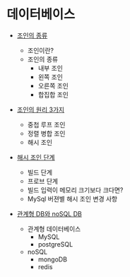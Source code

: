 # 데이터베이스

- [조인의 종류](https://github.com/HanKwanJin/CS_Study/blob/main/DB/조인의-종류.md)
    - 조인이란?
    - 조인의 종류
        - 내부 조인
        - 왼쪽 조인
        - 오른쪽 조인
        - 합집합 조인

- [조인의 원리 3가지](https://github.com/HanKwanJin/CS_Study/blob/main/DB/조인의-원리-3가지.md)
    - 중첩 루프 조인
    - 정렬 병합 조인
    - 해시 조인

- [해시 조인 단계](https://github.com/HanKwanJin/CS_Study/blob/main/DB/해시-조인-단계.md)
    - 빌드 단계
    - 프로브 단계
    - 빌드 입력이 메모리 크기보다 크다면?
    - MySql 버젼별 해시 조인 변경 사항


- [관계형 DB와 noSQL DB](https://github.com/HanKwanJin/CS_Study/blob/main/DB/관계형-DB와-noSQL-DB.md)
    - 관계형 데이터베이스
      - MySQL
      - postgreSQL
    - noSQL
      - mongoDB
      - redis